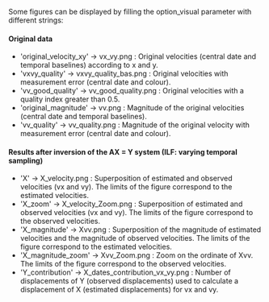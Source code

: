 
Some figures can be displayed by filling the option_visual parameter with different strings:

#### Original data

- 'original_velocity_xy' -> vx_vy.png : Original velocities (central date and temporal baselines) according to x and y.
- 'vxvy_quality' -> vxvy_quality_bas.png : Original velocities with measurement error (central date and colour).
- 'vv_good_quality' -> vv_good_quality.png : Original velocities with a quality index greater than 0.5.
- 'original_magnitude' -> vv.png : Magnitude of the original velocities (central date and temporal baselines).
- 'vv_quality' -> vv_quality.png : Magnitude of the original velocity with measurement error (central date and colour).

#### Results after inversion of the AX = Y system (ILF: varying temporal sampling)

- 'X' -> X_velocity.png : Superposition of estimated and observed velocities (vx and vy). The limits of the figure
  correspond to the estimated velocities.
- 'X_zoom' -> X_velocity_Zoom.png : Superposition of estimated and observed velocities (vx and vy). The limits of the
  figure correspond to the observed velocities.
- 'X_magnitude' -> Xvv.png : Superposition of the magnitude of estimated velocities and the magnitude of observed
  velocities. The limits of the figure correspond to the estimated velocities.
- 'X_magnitude_zoom' -> Xvv_Zoom.png : Zoom on the ordinate of Xvv. The limits of the figure correspond to the observed
  velocities.
- 'Y_contribution' -> X_dates_contribution_vx_vy.png : Number of displacements of Y (observed displacements) used to
  calculate a displacement of X (estimated displacements) for vx and vy.
